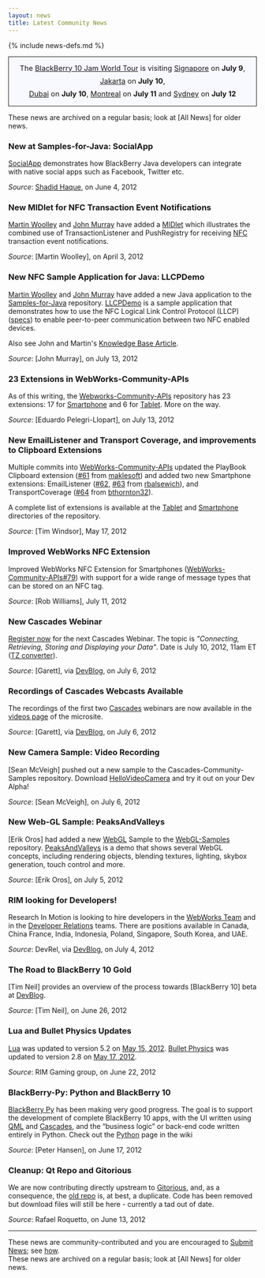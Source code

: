 ```yaml
---
layout: news
title: Latest Community News
---
```

{% include news-defs.md %}

<div style="background-color: ghostwhite; border-style: solid; border-width: 1px; padding: 10px; margin-top: 10px; font-size: 105%; text-align: center; line-height: 180%;">
The
<a href="../BlackBerry_Jam.html">BlackBerry 10 Jam World Tour</a> is visiting
<a href="../Singapore.html">Signapore</a> on <strong>July 9</strong>,
<a href="../Jakarta.html">Jakarta</a> on <strong>July 10</strong>,
<br/>
<a href="../Dubai.html">Dubai</a> on <strong>July 10</strong>,
<a href="../Montreal.html">Montreal</a> on <strong>July 11</strong>
and
<a href="../Sydney.html">Sydney</a> on <strong>July 12</strong>
</div>

These news are archived on a regular basis; look at [All News] for older news.

### New at Samples-for-Java: SocialApp
[SocialApp](https://github.com/blackberry/Samples-for-Java/tree/master/SocialApp)
demonstrates how BlackBerry Java developers
can integrate with native social apps such as Facebook, Twitter etc.

_Source_: [Shadid Haque](https://github.com/shaque), on June 4, 2012

### New MIDlet for NFC Transaction Event Notifications
[Martin Woolley](https://github.com/mdwoolley) and
[John Murray](https://github.com/jcmurray)
have added a
[MIDlet](https://github.com/blackberry/Samples-for-Java/tree/master/NFC/NfcMidlet2)
which illustrates the combined use of TransactionListener and
PushRegistry for receiving
[NFC](http://www.nfc-forum.org/)
transaction event notifications.

_Source_: [Martin Woolley], on April 3, 2012

### New NFC Sample Application for Java: LLCPDemo
 
[Martin Woolley](https://github.com/mdwoolley) and
[John Murray](https://github.com/jcmurray)
have added a new Java application to the
[Samples-for-Java](http://github.com/blackberry/Samples-for-Java) repository.
[LLCPDemo](https://github.com/blackberry/Samples-for-Java/tree/master/NFC/LLCPDemo)
is a sample application  that demonstrates how to use the
NFC Logical Link Control Protocol (LLCP)
([specs](http://www.nfc-forum.org/specs/spec_list/))
to enable peer-to-peer communication between two NFC enabled devices.

Also see John and Martin's [Knowledge Base Article](http://supportforums.blackberry.com/t5/Java-Development/Peer-to-peer-communication-with-LLCP/ta-p/1808893).

_Source_: [John Murray], on July 13, 2012

### 23 Extensions in WebWorks-Community-APIs
As of this writing, the [Webworks-Community-APIs](http://github.com/blackberry/WebWorks-Community-APIs)
repository has 23 extensions: 17 for 
[Smartphone](https://github.com/blackberry/WebWorks-Community-APIs/tree/master/Smartphone)
and 6 for
[Tablet](https://github.com/blackberry/WebWorks-Community-APIs/tree/master/Tablet).
More on the way.

_Source_: [Eduardo Pelegri-Llopart], on July 13, 2012

### New EmailListener and Transport Coverage, and improvements to Clipboard Extensions
Multiple commits into [WebWorks-Community-APIs](http://github.com/blackberry/WebWorks-Community-APIs)
updated the PlayBook Clipboard extension ([#61](http://github.com/blackberry/WebWorks-Community-APIs/pull/61)
from [maklesoft](http://github.com/maklesoft)) and
added two new Smartphone extensions:
EmailListener ([#62](https://github.com/blackberry/WebWorks-Community-APIs/pull/62), 
[#63](https://github.com/blackberry/WebWorks-Community-APIs/pull/63) from [rbalsewich](http://github.com/rbalsewich)),
and TransportCoverage ([#64](https://github.com/blackberry/WebWorks-Community-APIs/pull/64)
from [bthornton32](http://github.com/bthornton32)).

A complete list of extensions is available at the
[Tablet](https://github.com/blackberry/WebWorks-Community-APIs/tree/master/Tablet)
and
[Smartphone](https://github.com/blackberry/WebWorks-Community-APIs/tree/master/Smartphone)
directories of the repository.

_Source_: [Tim Windsor], May 17, 2012

### Improved WebWorks NFC Extension

Improved WebWorks NFC Extension for Smartphones
([WebWorks-Community-APIs#79](https://github.com/blackberry/WebWorks-Community-APIs/pull/79))
with support for a wide range of message types
that can be stored on an NFC tag.

_Source_: [Rob Williams], July 11, 2012
 
 
### New Cascades Webinar
[Register now](http://www.blackberrydeveloperevents.com/events/webcast/registration/register.html?scoid=1051105884) for the next Cascades Webinar.  The topic is
*"Connecting, Retrieving, Storing and Displaying your Data"*.
Date is July 10, 2012, 11am ET
\([TZ converter](http://www.timeanddate.com/worldclock/fixedtime.html?iso=20120710T1500)\).

_Source_: [Garett], via [DevBlog](http://devblog.blackberry.com/2012/07/cascades-cascades-cascades-webcasts-webcasts-webcasts/), on July 6, 2012

### Recordings of Cascades Webcasts Available
The recordings of the first two [Cascades](../Cascades.html) webinars
are now available in the
[videos page](https://developer.blackberry.com/cascades/documentation/videos/index.html) of the microsite.

_Source_: [Garett], via [DevBlog](http://devblog.blackberry.com/2012/07/cascades-cascades-cascades-webcasts-webcasts-webcasts/), on July 6, 2012

### New Camera Sample: Video Recording
[Sean McVeigh] pushed out a new sample to the Cascades-Community-Samples repository.
Download [HelloVideoCamera](https://github.com/blackberry/Cascades-Community-Samples/tree/master/HelloVideoCamera) and try it out on your Dev Alpha!

_Source_: [Sean McVeigh], on July 6, 2012

### New Web-GL Sample: PeaksAndValleys

[Erik Oros] had added a new [WebGL](../WebGL.html) Sample to the
[WebGL-Samples](http://github.com/blackberry/WebGL-Samples) repository.
[PeaksAndValleys](../PeaksAndValleys.html) is a demo
that shows several WebGL concepts, including rendering objects, blending textures, lighting, skybox generation,
touch control and more.

_Source_: [Erik Oros], on July 5, 2012

### RIM looking for Developers!
Research In Motion is looking to hire developers in the [WebWorks Team](http://devblog.blackberry.com/2012/07/hiring-devs/)
and in the [Developer Relations](http://devblog.blackberry.com/2012/06/hiring-javascript-developers)
teams.
There are positions available in
Canada,
China
France,
India,
Indonesia,
Poland,
Singapore,
South Korea,
and
UAE.

_Source_: DevRel, via [DevBlog](http://devblog.blackberry.com/2012/07/hiring-devs/), on July 4, 2012

### The Road to BlackBerry 10 Gold
[Tim Neil] provides an overview of the process towards [BlackBerry 10] beta
at [DevBlog](http://devblog.blackberry.com/2012/06/blackberry-10-sdks-download-now/).

_Source_: [Tim Neil], on June 26, 2012

### Lua and Bullet Physics Updates
[Lua](../Lua.html) was updated to version 5.2 on [May 15, 2012](https://github.com/blackberry/Lua/commit/ecfbcc12ff04a88927b4d1ff6ba542fcd61be59a).
[Bullet Physics](../Bullet_Physics.html) was updated to version 2.8 on
[May 17, 2012](https://github.com/blackberry/Bullet/commit/f3c9586c66f80a289dd26e4c33f243317e5da66f).

_Source_: RIM Gaming group, on June 22, 2012

### BlackBerry-Py: Python and BlackBerry 10
[BlackBerry Py](../Python.html) has been making very good progress.  The goal is to support the
development of complete BlackBerry 10 apps, with the UI written using [QML](../QML.html) and
[Cascades](../Cascades.html),
and the “business logic” or back-end code written entirely in Python.  Check out the [Python](../Python.html)
page in the wiki

_Source_: [Peter Hansen], on June 17, 2012

### Cleanup: Qt Repo and Gitorious
We are now contributing directly upstream to [Gitorious](http://qt.gitorious.org/qt), and, as a consequence,
the [old repo](https://github.com/blackberry/Qt) is, at best, a duplicate.
Code has been removed but download files will still be here - currently a tad out of date.

_Source_: Rafael Roquetto, on June 13, 2012


---
These news are community-contributed and you are encouraged to [Submit News](Submit_News.html); see [how](../other/QuickEdit.html).  
These news are archived on a regular basis; look at [All News] for older news.

